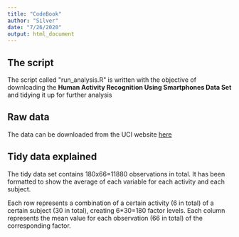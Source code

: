 ```yaml
---
title: "CodeBook"
author: "Silver"
date: "7/26/2020"
output: html_document
---
```


## The script

The script called "run_analysis.R" is written with the objective of downloading the **Human Activity Recognition Using Smartphones Data Set** and tidying it up for further analysis

## Raw data

The data can be downloaded from the UCI website [here](http://archive.ics.uci.edu/ml/datasets/Human+Activity+Recognition+Using+Smartphones)

## Tidy data explained

The tidy data set contains 180x66=11880 observations in total. It has been formatted to show the average of each variable for each activity and each subject.

Each row represents a combination of a certain activity (6 in total) of a certain subject (30 in total), creating 6*30=180 factor levels.
Each column represents the mean value for each observation (66 in total) of the corresponding factor.
